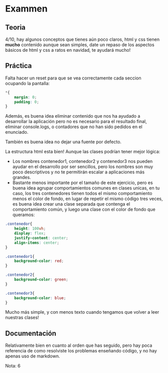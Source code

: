# Exammen

## Teoria
4/10, hay algunos conceptos que tienes aún poco claros, html y css tienen **mucho** contenido aunque sean simples, date un repaso de los aspectos básicos de html y css a ratos en navidad, te ayudará mucho!

## Práctica

Falta hacer un reset para que se vea correctamente cada seccion ocupando la pantalla:

```css
*{
    margin: 0;
    padding: 0;
}
```

Además, es buena idea eliminar contenido que nos ha ayudado a desarrollar la aplicación pero no es necesario para el resultado final, eliminar console.logs, o contadores que no han sido pedidos en el enunciado.

También es buena idea no dejar una fuente por defecto.

La estructura html esta bien! Aunque las clases podrían tener mejor lógica:

- Los nombres contenedor1, contenedor2 y contenedor3 nos pueden ayudar en el desarrollo por ser sencillos, pero los nombres son muy poco descriptivos y no te permitirán escalar a aplicaciones más grandes.
- Bastante menos importante por el tamaño de este ejercicio, pero es buena idea agrupar comportamientos comunes en clases unicas, en tu caso, los tres contenedores tienen todos el mismo comportamiento menos el color de fondo, en lugar de repetir el mismo código tres veces, es buena idea crear una clase separada que contenga el comportamiento común, y luego una clase con el color de fondo que queramos:

```css
.contenedor{
    height: 100vh;
    display: flex;
    justify-content: center;
    align-items: center;
}

.contenedor1{
    background-color: red;
}

.contenedor2{
    background-color: green;
}

.contenedor3{
    background-color: blue;
}
```

Mucho más simple, y con menos texto cuando tengamos que volver a leer nuestras clases!

## Documentación

Relativamente bien en cuanto al orden que has seguido, pero hay poca referencia de como resolviste los problemas enseñando código, y no hay apenas uso de markdown.

Nota: 6
